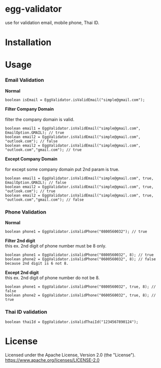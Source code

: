 # egg-validator
use for validation email, mobile phone, Thai ID.
# Installation
# Usage
### Email Validation
**Normal**
```
boolean isEmail = EggValidator.isValidEmail("simple@gmail.com");
```

**Filter Company Domain** <br /><br />
filter the company domain is valid.
```
boolean email1 = EggValidator.isValidEmail("simple@gmail.com", EmailOption.GMAIL); // true
boolean email2 = EggValidator.isValidEmail("simple@gmail.com", "outlook.com"); // false
boolean email2 = EggValidator.isValidEmail("simple@gmail.com", "outlook.com","gmail.com"); // true
```
**Except Company Domain** <br /><br />
for except some company domain put 2nd param is true.
```
boolean email1 = EggValidator.isValidEmail("simple@gmail.com", true, EmailOption.GMAIL); // false
boolean email2 = EggValidator.isValidEmail("simple@gmail.com", true, "outlook.com"); // true
boolean email2 = EggValidator.isValidEmail("simple@gmail.com", true, "outlook.com","gmail.com"); // false
```

### Phone Validation
**Normal**
```
boolean phone1 = EggValidator.isValidPhone("0800560032"); // true
```
**Filter 2nd digit** <br />
this ex. 2nd digit of phone number must be 8 only.
```
boolean phone1 = EggValidator.isValidPhone("0800560032", 8); // true
boolean phone2 = EggValidator.isValidPhone("0600560032", 8); // false because 2nd digit is 6 not 8. 
```
**Except 2nd digit** <br />
this ex. 2nd digit of phone number do not be 8.
```
boolean phone1 = EggValidator.isValidPhone("0800560032", true, 8); // false
boolean phone2 = EggValidator.isValidPhone("0600560032", true, 8); // true 
```

### Thai ID validation
```
boolean thaiId = EggValidator.isValidThaiId("1234567890124");
```
# License
Licensed under the Apache License, Version 2.0 (the "License").<br/>
https://www.apache.org/licenses/LICENSE-2.0
